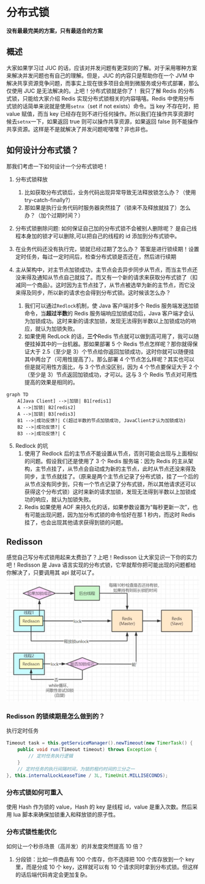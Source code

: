 # 分布式锁

**没有最最完美的方案，只有最适合的方案**

## 概述

大家如果学习过 JUC 的话，应该对并发问题有更深刻的了解。对于采用哪种方案来解决并发问题也有自己的理解。但是，JUC 的内容只是帮助你在一个 JVM 中解决共享资源竞争问题，而事实上现在很多项目会用到微服务或分布式部署，那么仅使用 JUC 是无法解决的。上吧！分布式锁就是你了！
我只了解 Redis 的分布式锁，只能给大家介绍 Redis 实现分布式锁相关的内容嘻嘻。Redis 中使用分布式锁的话简单来说就是使用`setnx`（set if not exists）命令。当 key 不存在时，把 value 赋值，而当 key 已经存在则不进行任何操作。所以我们在操作共享资源时候去`setnx`一下，如果返回 true 则可以操作共享资源，如果返回 false 则不能操作共享资源。这样是不是就解决了并发问题呢嘿嘿？非也非也。

## 如何设计分布式锁？

那我们考虑一下如何设计一个分布式锁吧！

1. 分布式锁释放

   1. 比如获取分布式锁后，业务代码出现异常导致无法释放锁怎么办？（使用 try-catch-finally?）
   2. 那如果是执行业务代码时服务器突然挂了（锁来不及释放就挂了）怎么办？（加个过期时间？）

2. 分布式锁删除问题: 如何保证自己加的分布式锁不会被别人删除呢？
   是自己线程本身加的锁才可以删除,可以把自己的线程的 id 添加到分布式锁中。
3. 在业务代码还没有执行完，锁就已经过期了怎么办？
   答案是进行锁续期！设置定时任务，每过一定时间后，检查分布式锁是否还在，然后进行续期
4. 主从架构中，对主节点加锁成功，主节点会去异步同步从节点，而当主节点还没来得及通知从节点自己就挂了。而又有一个新的请求来获取分布式锁了（扣减同一个商品）。这时因为主节点挂了，从节点被选举为新的主节点，而它没来得及同步，所以新的请求也会得到分布式锁。这时候该怎么办？
   1. 我们可以通过`Redlock`机制，使 Java 客户端对多个 Redis 服务端发送加锁命令，当**超过半数**的 Redis 服务端响应加锁成功后，Java 客户端才会认为加锁成功。这时来新的请求加锁，发现无法得到半数以上加锁成功的响应，就认为加锁失败。
   2. 如果使用 RedLock 的话，**三个**Redis 节点就可以做到高可用了，我可以随便挂掉其中的一台机器。那如果部署 5 个 Redis 节点怎样呢？那你就得保证大于 2.5（至少是 3）个节点给你返回加锁成功，这时你就可以随便挂其中两台了（可用性提高了）。那么部署 4 个节点怎么样呢？其实也可以但是就可用性方面比，与 3 个节点没区别，因为 4 个节点要保证大于 2 个（至少是 3）节点返回加锁成功，才可以。这与 3 个 Redis 节点对可用性提高的效果是相同的。

```mermaid
graph TD
    A[Java Client] -->|加锁| B1[redis1]
    A -->|加锁| B2[redis2]
    A -->|加锁| B3[redis3]
    B1 -->|成功反馈?| C(超过半数的节点加锁成功, JavaClient才认为加锁成功)
    B2 -->|成功反馈?| C
    B3 -->|成功反馈?| C
```

5. Redlock 的坑
   1. 使用了 Redlock 后的主节点不能设置从节点，否则可能会出现与上面相似的问题。假设我们还是使用了 3 个 Redis 服务端：因为 Redis 的主从架构，主节点挂了，从节点会自动成为新的主节点，此时从节点还没来得及同步，主节点就挂了。（原来是两个主节点记录了分布式锁，挂了一个后的从节点没有同步到，只有一个节点记录了分布式锁，所以其他请求还可以获得这个分布式锁）这时来新的请求加锁，发现无法得到半数以上加锁成功的响应，就认为加锁失败。
   2. Redis 如果使用 AOF 来持久化的话，如果参数设置为“每秒更新一次”，也有可能出现问题，因为加分布式锁的命令恰好在那 1 秒内，而这时 Redis 挂了，也会出现其他请求获得到锁的问题。

## Redisson

感觉自己写分布式锁用起来太费劲了？上吧！Redisson 让大家见识一下你的实力吧！Redisson 是 Java 语言实现的分布式锁，它早就帮你把可能出现的问题都给你解决了，只要调用其 api 就可以了。
![Redisson执行流程](./image/redisson执行流程.png)

### Redisson 的锁续期是怎么做到的？

执行定时任务

```java
Timeout task = this.getServiceManager().newTimeout(new TimerTask() {
    public void run(Timeout timeout) throws Exception {
        // 定时任务执行逻辑
    }
    // 定时任务的执行间隔时间，为锁的租约时间的三分之一
}, this.internalLockLeaseTime / 3L, TimeUnit.MILLISECONDS);

```

### 分布式锁如何可重入

使用 Hash 作为锁的 value，Hash 的 key 是线程 id，value 是重入次数。然后采用 lua 脚本来确保加锁重入和释放锁的原子性。

### 分布式锁性能优化

如何让一个秒杀场景（高并发）的并发度突然提高 10 倍？

1. 分段锁：比如一件商品有 100 个库存，你不选择把 100 个库存放到一个 key 里，而是分成 10 个 key，这样就可以有 10 个请求同时拿到分布式锁。但这样的话后端代码肯定会更加复杂。
